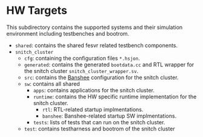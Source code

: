 # HW Targets

This subdirectory contains the supported systems and their simulation environment including testbenches and bootrom.

  - `shared`: contains the shared fesvr related testbench components.
  - `snitch_cluster`
    - `cfg`: containing the configuration files `*.hsjon`.
    - `generated`: contains the generated `bootdata.cc` and RTL wrapper for the snitch cluster `snitch_cluster_wrapper.sv`.
    - `src`: contains the [Banshee](https://github.com/pulp-platform/banshee) configuration for the snitch cluster.
    - `sw`: contains all shared
      - `apps`: contains applications for the snitch cluster.
      - `runtime`: contains the HW specific runtime implementation for the snitch cluster.
        - `rtl`: RTL-related startup implmentations.
        - `banshee`: Banshee-related startup SW implmentations.
      - `tests`: lists of tests that can run on the snitch cluster.
    - `test`: contains testharness and bootrom of the snitch cluster
    